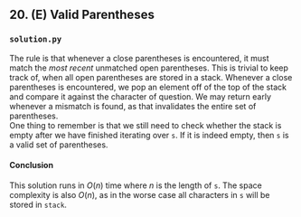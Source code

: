 ## 20. (E) Valid Parentheses

### `solution.py`
The rule is that whenever a close parentheses is encountered, it must match the *most recent* unmatched open parentheses. This is trivial to keep track of, when all open parentheses are stored in a stack. Whenever a close parentheses is encountered, we pop an element off of the top of the stack and compare it against the character of question. We may return early whenever a mismatch is found, as that invalidates the entire set of parentheses.  
One thing to remember is that we still need to check whether the stack is empty after we have finished iterating over `s`. If it is indeed empty, then `s` is a valid set of parentheses.  

#### Conclusion
This solution runs in $O(n)$ time where $n$ is the length of `s`. The space complexity is also $O(n)$, as in the worse case all characters in `s` will be stored in `stack`.  
  

